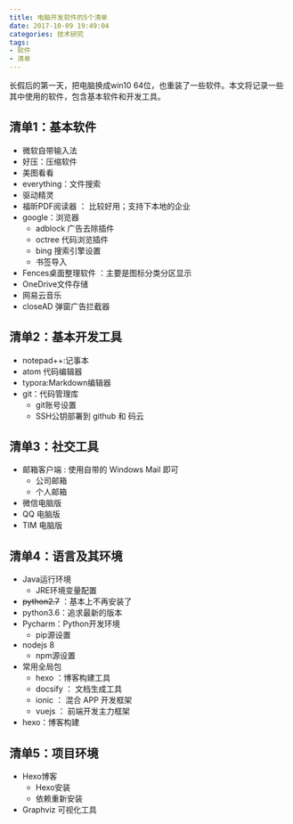 ```yaml
---
title: 电脑开发软件的5个清单
date: 2017-10-09 19:49:04
categories: 技术研究
tags:
- 软件
- 清单
---
```


长假后的第一天，把电脑换成win10 64位，也重装了一些软件。本文将记录一些其中使用的软件，包含基本软件和开发工具。

<!-- more -->

## 清单1：基本软件

- 微软自带输入法
- 好压：压缩软件
- 美图看看
- everything：文件搜索
- 驱动精灵
- 福昕PDF阅读器 ： 比较好用；支持下本地的企业
- google：浏览器
  - adblock 广告去除插件
  - octree 代码浏览插件
  - bing 搜索引擎设置
  - 书签导入
- Fences桌面整理软件 ：主要是图标分类分区显示
- OneDrive文件存储
- 网易云音乐
- closeAD  弹窗广告拦截器

## 清单2：基本开发工具

- notepad++:记事本
- atom 代码编辑器
- typora:Markdown编辑器
- git：代码管理库
  - git账号设置
  - SSH公钥部署到 github 和 码云

## 清单3：社交工具

- 邮箱客户端 :  使用自带的 Windows Mail 即可
  - 公司邮箱
  - 个人邮箱
- 微信电脑版
- QQ 电脑版
- TIM 电脑版

## 清单4：语言及其环境

- Java运行环境
  - JRE环境变量配置
- ~~python2.7~~ ：基本上不再安装了
- python3.6：追求最新的版本
- Pycharm：Python开发环境
  - pip源设置
- nodejs 8
    - npm源设置
- 常用全局包
    - hexo ：博客构建工具
    - docsify ： 文档生成工具
    - ionic ： 混合 APP 开发框架
    - vuejs ： 前端开发主力框架
- hexo：博客构建



## 清单5：项目环境

- Hexo博客
  - Hexo安装
  - 依赖重新安装
- Graphviz 可视化工具
